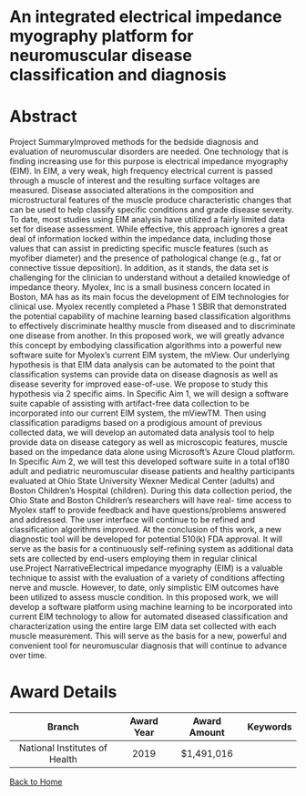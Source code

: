 
An integrated electrical impedance myography platform for neuromuscular disease classification and diagnosis
============================================================================================================

# Abstract


Project SummaryImproved methods for the bedside diagnosis and evaluation of neuromuscular disorders are needed.
One technology that is finding increasing use for this purpose is electrical impedance myography (EIM). In EIM,
a very weak, high frequency electrical current is passed through a muscle of interest and the resulting surface
voltages are measured. Disease associated alterations in the composition and microstructural features of the
muscle produce characteristic changes that can be used to help classify specific conditions and grade disease
severity. To date, most studies using EIM analysis have utilized a fairly limited data set for disease assessment.
While effective, this approach ignores a great deal of information locked within the impedance data, including
those values that can assist in predicting specific muscle features (such as myofiber diameter) and the presence
of pathological change (e.g., fat or connective tissue deposition). In addition, as it stands, the data set is
challenging for the clinician to understand without a detailed knowledge of impedance theory. Myolex, Inc is a
small business concern located in Boston, MA has as its main focus the development of EIM technologies for
clinical use. Myolex recently completed a Phase 1 SBIR that demonstrated the potential capability of machine
learning based classification algorithms to effectively discriminate healthy muscle from diseased and to
discriminate one disease from another. In this proposed work, we will greatly advance this concept by
embodying classification algorithms into a powerful new software suite for Myolex’s current EIM system,
the mView. Our underlying hypothesis is that EIM data analysis can be automated to the point that classification
systems can provide data on disease diagnosis as well as disease severity for improved ease-of-use. We
propose to study this hypothesis via 2 specific aims. In Specific Aim 1, we will design a software suite capable
of assisting with artifact-free data collection to be incorporated into our current EIM system, the mViewTM. Then
using classification paradigms based on a prodigious amount of previous collected data, we will develop an
automated data analysis tool to help provide data on disease category as well as microscopic features, muscle
based on the impedance data alone using Microsoft’s Azure Cloud platform. In Specific Aim 2, we will test this
developed software suite in a total of180 adult and pediatric neuromuscular disease patients and healthy
participants evaluated at Ohio State University Wexner Medical Center (adults) and Boston Children’s Hospital
(children). During this data collection period, the Ohio State and Boston Children’s researchers will have real-
time access to Myolex staff to provide feedback and have questions/problems answered and addressed. The
user interface will continue to be refined and classification algorithms improved. At the conclusion of this work,
a new diagnostic tool will be developed for potential 510(k) FDA approval. It will serve as the basis for a
continuously self-refining system as additional data sets are collected by end-users employing them in regular
clinical use.Project NarrativeElectrical impedance myography (EIM) is a valuable technique to assist with the evaluation of a variety
of conditions affecting nerve and muscle. However, to date, only simplistic EIM outcomes have been utilized to
assess muscle condition. In this proposed work, we will develop a software platform using machine learning to
be incorporated into current EIM technology to allow for automated diseased classification and characterization
using the entire large EIM data set collected with each muscle measurement. This will serve as the basis for a
new, powerful and convenient tool for neuromuscular diagnosis that will continue to advance over time.  

# Award Details

|Branch|Award Year|Award Amount|Keywords|
| :---: | :---: | :---: | :---: |
|National Institutes of Health|2019|$1,491,016||
  
  


[Back to Home](https://github.com/chrischow/dod_sbir_awards/JH/#2574)